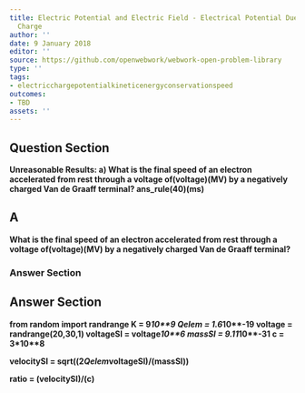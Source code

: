 ```yaml
---
title: Electric Potential and Electric Field - Electrical Potential Due to a Point
  Charge
author: ''
date: 9 January 2018
editor: ''
source: https://github.com/openwebwork/webwork-open-problem-library
type: ''
tags:
- electricchargepotentialkineticenergyconservationspeed
outcomes:
- TBD
assets: ''
---
```


## Question Section 

<b>
<b>Unreasonable Results:<b>
a) What is the final speed of an electron accelerated from rest through a voltage of(voltage)(MV) by a negatively charged Van de Graaff terminal?
ans_rule(40)(ms)

## A
What is the final speed of an electron accelerated from rest through a voltage of(voltage)(MV) by a negatively charged Van de Graaff terminal?
### Answer Section


## Answer Section

from random import randrange
K = 9*10**9
Qelem = 1.6*10**-19
voltage = randrange(20,30,1)
voltageSI = voltage*10**6
massSI = 9.11*10**-31
c = 3*10**8

velocitySI = sqrt((2*Qelem*voltageSI)/(massSI))

ratio = (velocitySI)/(c)